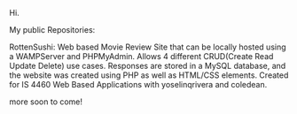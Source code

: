 Hi. 


My public Repositories:

RottenSushi: Web based Movie Review Site that can be locally hosted using a WAMPServer and PHPMyAdmin. Allows 4 different CRUD(Create Read Update Delete) use cases. Responses are stored in a MySQL database, and the website was created using PHP as well as HTML/CSS elements. Created for IS 4460 Web Based Applications with yoselinqrivera and coledean.


more soon to come!
